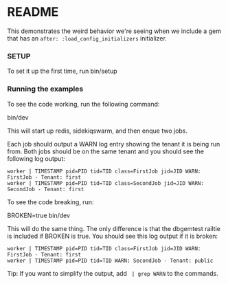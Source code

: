 # README

This demonstrates the weird behavior we're seeing when we include a gem that
has an `after: :load_config_initializers` initializer.


### SETUP

To set it up the first time, run bin/setup


### Running the examples

To see the code working, run the following command:

bin/dev

This will start up redis, sidekiqswarm, and then enque two jobs.

Each job should output a WARN log entry showing the tenant it is being run
from. Both jobs should be on the same tenant and you should see the following
log output:

```
worker | TIMESTAMP pid=PID tid=TID class=FirstJob jid=JID WARN: FirstJob - Tenant: first
worker | TIMESTAMP pid=PID tid=TID class=SecondJob jid=JID WARN: SecondJob - Tenant: first
```

To see the code breaking, run:

BROKEN=true bin/dev

This will do the same thing. The only difference is that the dbgemtest railtie
is included if BROKEN is true. You should see this log output if it is broken:

```
worker | TIMESTAMP pid=PID tid=TID class=FirstJob jid=JID WARN: FirstJob - Tenant: first
worker | TIMESTAMP pid=PID tid=TID WARN: SecondJob - Tenant: public
```

Tip: If you want to simplify the output, add ` | grep WARN` to the commands.
